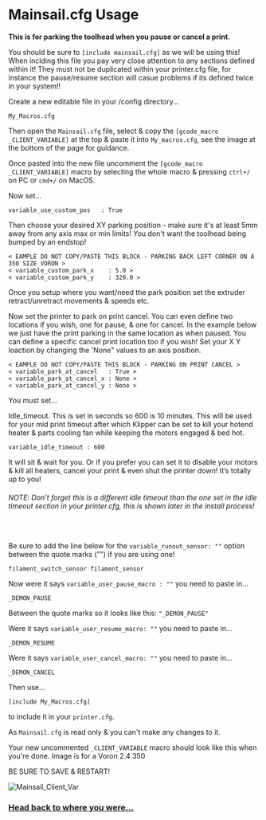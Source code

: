 



# Mainsail.cfg Usage

**This is for parking the toolhead when you pause or cancel a print.** 

You should be sure to `[include mainsail.cfg]` as we will be using this! 
When inclding this file you pay very close attention to any sections defined within it! They must not be duplicated within your printer.cfg file, for instance the pause/resume section will casue problems if its defined twice in your system!!

Create a new editable file in your /config directory...

```
My_Macros.cfg
```

Then open the `Mainsail.cfg` file, select & copy the `[gcode_macro _CLIENT_VARIABLE]` at the top & paste it into `My_macros.cfg`, see the image at the bottom of the page for guidance.

Once pasted into the new file uncomment the `[gcode_macro _CLIENT_VARIABLE]` macro by selecting the whole macro & pressing `ctrl+/` on PC or `cmd+/` on MacOS.

Now set...
```
variable_use_custom_pos   : True
```

Then choose your desired XY parking position - make sure it's at least 5mm away from any axis max or min limits! You don't want the toolhead being bumped by an endstop!

```
< EAMPLE DO NOT COPY/PASTE THIS BLOCK - PARKING BACK LEFT CORNER ON A 350 SIZE VORON >
< variable_custom_park_x    : 5.0 >
< variable_custom_park_y    : 320.0 >
```

Once you setup where you want/need the park position set the extruder retract/unretract movements & speeds etc.

Now set the printer to park on print cancel. You can even define two locations if you wish, one for pause, & one for cancel. In the example below we just have the print parking in the same location as when paused. You can define a specific cancel print location too if you wish! Set your X Y loaction by changing the 'None" values to an axis position.

```
< EAMPLE DO NOT COPY/PASTE THIS BLOCK - PARKING ON PRINT CANCEL >
< variable_park_at_cancel   : True >
< variable_park_at_cancel_x : None >
< variable_park_at_cancel_y : None >
```
You must set...

Idle_timeout. This is set in seconds so 600 is 10 minutes. This will be used for your mid print timeout after which Klipper can be set to kill your hotend heater & parts cooling fan while keeping the motors engaged & bed hot. 
```
variable_idle_timeout : 600
``` 

It will sit & wait for you. Or if you prefer you can set it to disable your motors & kill all heaters, cancel your print & even shut the printer down! 
It’s totally up to you!

###### NOTE: Don’t forget this is a different idle timeout than the one set in the idle timeout section in your printer.cfg, this is shown later in the install process!

<br>

Be sure to add the line below for the `variable_runout_sensor: ""` option between the quote marks ("") if you are using one!
```
filament_switch_sensor filament_sensor
```

Now were it says `variable_user_pause_macro : ""` you need to paste in...
```
_DEMON_PAUSE
```
Between the quote marks so it looks like this: `"_DEMON_PAUSE"`


Were it says `variable_user_resume_macro: ""` you need to paste in...
```
_DEMON_RESUME
```

Were it says `variable_user_cancel_macro: ""` you need to paste in...
```
_DEMON_CANCEL
```

Then use... 
```
[include My_Macros.cfg]
```
to include it in your `printer.cfg`. 

As `Mainsail.cfg` is read only & you can't make any changes to it.

Your new uncommented `_CLIENT_VARIABLE` macro should look like this when you're done. Image is for a Voron 2.4 350

BE SURE TO SAVE & RESTART!

![Mainsail_Client_Var](https://github.com/user-attachments/assets/bf10ec6c-7a72-4edb-b25d-7428429329bd)

### [Head back to where you were...](https://github.com/3DPrintDemon/Demon_Klipper_Essentials_Unified/blob/main/Documentation/INSTALL_INSTRUCTIONS/General_Setup_For_All_Printers/INSTALL_INSTRUCTIONS.md#set-up-your-mainsailcfg-file)
